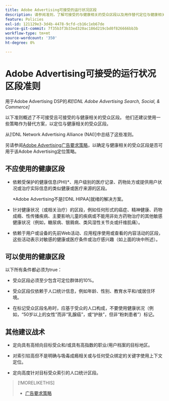 ```yaml
---
title: Adobe Advertising可接受的运行状况区段
description: 请参阅准则，了解可接受的与健康相关的受众区段以及用作替代定位与健康相关的受众区段的策略。
feature: Policies
exl-id: 121129e3-3d4b-4478-9cfd-cb16c1eb67de
source-git-commit: 7f35b3f3b33ed320ac186d219cbd0f826666bb3b
workflow-type: tm+mt
source-wordcount: '350'
ht-degree: 0%

---
```


# Adobe Advertising可接受的运行状况区段准则

用于Adobe Advertising DSP的&#x200B;*和[!DNL Adobe Advertising Search, Social, & Commerce]*

以下准则概述了不可接受且可接受的与健康相关的受众区段。 他们还建议使用一些策略作为替代方案，以定位与健康相关的受众区段。

从[!DNL Network Advertising Alliance (NAI)]中总结了这些准则。

另请参阅[Adobe Advertising广告要求策略](/help/policies/ad-requirements-policy.md)，以确定与健康相关的受众区段是否可用于该Adobe Advertising定位策略。

## 不应使用的健康区段

* 依赖受保护的健康信息(PHI)\*、用户级别的医疗记录、药物处方或提供用户状况或治疗实际信息的类似健康或医疗来源的区段。

  \*Adobe Advertising不是[!DNL HIPAA]就绪的解决方案。

* 针对健康状况（或相关治疗）的区段，例如任何形式的癌症、精神健康、药物成瘾、性传播疾病、主要影响儿童的疾病或不能用非处方药物治疗的其他敏感健康状况（例如，糖尿病、银屑病、类风湿性关节炎或纤维肌痛）。

* 依赖于用户或设备的先前Web活动、应用程序使用或查看的内容活动的区段，这些活动表示对敏感的健康或医疗条件或治疗感兴趣（如上面的块中所述）。

## 可以使用的健康区段

以下所有条件都必须为true：

* 受众区段必须至少包含可定位群体的10%。

* 受众区段仅依赖于人口统计信息，例如年龄、性别、教育水平和/或居住环境。

* 在标记受众区段名称时，应基于受众的人口构成，不要使用健康状况（例如，“50岁以上的女性”而非“乳腺癌”，或“护肤”，但非“粉刺患者”）标记。

## 其他建议战术

* 定向具有高倾向目标受众和/或具有高指数的职业/用户档案的目标地区。

* 对索引较高但不是明确与吸毒成瘾相关或与任何受众绑定的关键字使用上下文定位。

* 定向高度针对目标受众索引的人口统计区段。

>[!MORELIKETHIS]
>
>* [广告要求策略](/help/policies/ad-requirements-policy.md)
